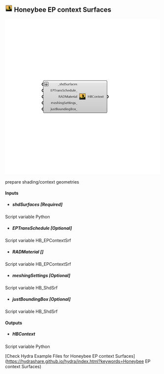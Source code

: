 ## ![](../../images/icons/Honeybee_EP_context_Surfaces.png) Honeybee EP context Surfaces

![](../../images/components/Honeybee_EP_context_Surfaces.png)

prepare shading/context geometries

#### Inputs
* ##### shdSurfaces [Required]
Script variable Python
* ##### EPTransSchedule [Optional]
Script variable HB_EPContextSrf
* ##### RADMaterial []
Script variable HB_EPContextSrf
* ##### meshingSettings [Optional]
Script variable HB_ShdSrf
* ##### justBoundingBox [Optional]
Script variable HB_ShdSrf

#### Outputs
* ##### HBContext
Script variable Python


[Check Hydra Example Files for Honeybee EP context Surfaces](https://hydrashare.github.io/hydra/index.html?keywords=Honeybee EP context Surfaces)